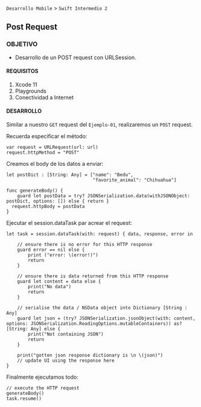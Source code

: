 `Desarrollo Mobile` > `Swift Intermedio 2`

## Post Request

### OBJETIVO

- Desarrollo de un POST request con URLSession.

#### REQUISITOS

1. Xcode 11
2. Playgrounds
3. Conectividad a Internet

#### DESARROLLO

Similar a nuestro `GET` request del `Ejemplo-01`, realizaremos un `POST` request.

Recuerda especificar el método:

```
var request = URLRequest(url: url)
request.httpMethod = "POST"
```

Creamos el body de los datos a enviar:

```
let postDict : [String: Any] = ["name": "Bedu",
                                "favorite_animal": "Chihuahua"]
                                
func generateBody() {
	guard let postData = try? JSONSerialization.data(withJSONObject: postDict, options: []) else { return }
  request.httpBody = postData
}
```

Ejecutar el session.dataTask par acrear el request:

```
let task = session.dataTask(with: request) { data, response, error in
  
    // ensure there is no error for this HTTP response
    guard error == nil else {
        print ("error: \(error!)")
        return
    }
  
    // ensure there is data returned from this HTTP response
    guard let content = data else {
        print("No data")
        return
    }
  
    // serialise the data / NSData object into Dictionary [String : Any]
    guard let json = (try? JSONSerialization.jsonObject(with: content, options: JSONSerialization.ReadingOptions.mutableContainers)) as? [String: Any] else {
        print("Not containing JSON")
        return
    }
  
    print("gotten json response dictionary is \n \(json)")
    // update UI using the response here
}
```

Finalmente ejecutamos todo:

```
// execute the HTTP request
generateBody()
task.resume()
```


